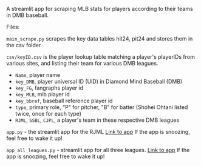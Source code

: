 A streamlit app for scraping MLB stats for players according to their teams in DMB baseball.

Files: 

`main_scrape.py` scrapes the key data tables hit24, pit24 and stores them in the csv folder

`csv/keyID.csv` is the player lookup table matching a player's playerIDs from various sites, and listing their team for various DMB leagues. 
  - `Name`, player name
  - `key_DMB`, player universal ID (UID) in Diamond Mind Baseball (DMB)
  - `key_FG`, fangraphs player id
  - `key_MLB`, mlb player id
  - `key_bbref`, baseball reference player id 
  - `type`, primary role, "P" for pitcher, "B" for batter (Shohei Ohtani listed twice, once for each type)
  - `RJML`, `SSBL`, `CJPL`, a player's team in these respective DMB leagues

`app.py` - the streamlit app for the RJML  [Link to app](https://rjml-mlb24.streamlit.app) If the app is snoozing, feel free to wake it up!

`app_all_leagues.py` - streamlit app for all three leagues. [Link to app](https://dmb-mlb24.streamlit.app) If the app is snoozing, feel free to wake it up!

    
